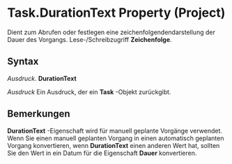 
# Task.DurationText Property (Project)

Dient zum Abrufen oder festlegen eine zeichenfolgendendarstellung der Dauer des Vorgangs. Lese-/Schreibzugriff  **Zeichenfolge**.


## Syntax

 _Ausdruck_. **DurationText**

 _Ausdruck_ Ein Ausdruck, der ein **Task** -Objekt zurückgibt.


## Bemerkungen

 **DurationText** -Eigenschaft wird für manuell geplante Vorgänge verwendet. Wenn Sie einen manuell geplanten Vorgang in einen automatisch geplanten Vorgang konvertieren, wenn **DurationText** einen anderen Wert hat, sollten Sie den Wert in ein Datum für die Eigenschaft **Dauer** konvertieren.

